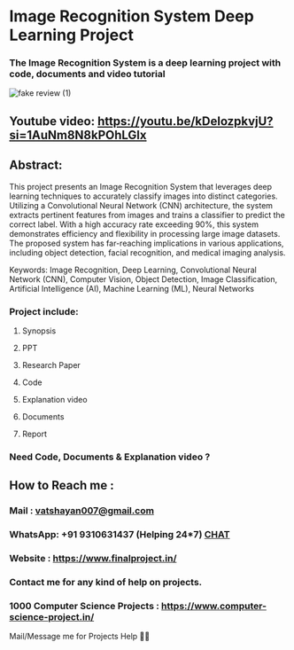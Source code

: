 # Image Recognition System Deep Learning Project
### The Image Recognition System is a deep learning project with code, documents and video tutorial
![fake review (1)](https://github.com/user-attachments/assets/02d8f67a-a7d9-4a60-aca1-008acb451a3c)


## Youtube video: https://youtu.be/kDelozpkvjU?si=1AuNm8N8kPOhLGlx

## Abstract: 
This project presents an Image Recognition System that leverages deep learning techniques to accurately classify images into distinct categories. Utilizing a Convolutional Neural Network (CNN) architecture, the system extracts pertinent features from images and trains a classifier to predict the correct label. With a high accuracy rate exceeding 90%, this system demonstrates efficiency and flexibility in processing large image datasets. The proposed system has far-reaching implications in various applications, including object detection, facial recognition, and medical imaging analysis.

Keywords: Image Recognition, Deep Learning, Convolutional Neural Network (CNN), Computer Vision, Object Detection, Image Classification, Artificial Intelligence (AI), Machine Learning (ML), Neural Networks

### Project include: 

1. Synopsis

2. PPT

3. Research Paper


4. Code

5. Explanation video

6. Documents

7. Report


### Need Code, Documents & Explanation video ? 

## How to Reach me :

### Mail : vatshayan007@gmail.com 

### WhatsApp: +91 9310631437 (Helping 24*7) **[CHAT](https://wa.me/message/CHWN2AHCPMAZK1)** 

### Website : https://www.finalproject.in/

### Contact me for any kind of help on projects.
### 1000 Computer Science Projects : https://www.computer-science-project.in/


Mail/Message me for Projects Help 🙏🏻
